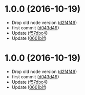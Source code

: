<a name="1.0.0"></a>
# 1.0.0 (2016-10-19)

* Drop old node version ([d2f4f49](https://github.com/kikobeats/titly/commit/d2f4f49))
* first commit ([d043d49](https://github.com/kikobeats/titly/commit/d043d49))
* Update ([f57dbc4](https://github.com/kikobeats/titly/commit/f57dbc4))
* Update ([0601b1f](https://github.com/kikobeats/titly/commit/0601b1f))



<a name="1.0.0"></a>
# 1.0.0 (2016-10-19)

* Drop old node version ([d2f4f49](https://github.com/kikobeats/titly/commit/d2f4f49))
* first commit ([d043d49](https://github.com/kikobeats/titly/commit/d043d49))
* Update ([f57dbc4](https://github.com/kikobeats/titly/commit/f57dbc4))
* Update ([0601b1f](https://github.com/kikobeats/titly/commit/0601b1f))



